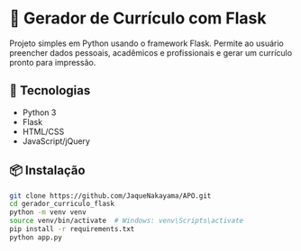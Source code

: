 # 📝 Gerador de Currículo com Flask

Projeto simples em Python usando o framework Flask. Permite ao usuário preencher dados pessoais, acadêmicos e profissionais e gerar um currículo pronto para impressão.

## 🚀 Tecnologias

- Python 3
- Flask
- HTML/CSS
- JavaScript/jQuery

## 📦 Instalação

```bash
git clone https://github.com/JaqueNakayama/APO.git
cd gerador_curriculo_flask
python -m venv venv
source venv/bin/activate  # Windows: venv\Scripts\activate
pip install -r requirements.txt
python app.py
